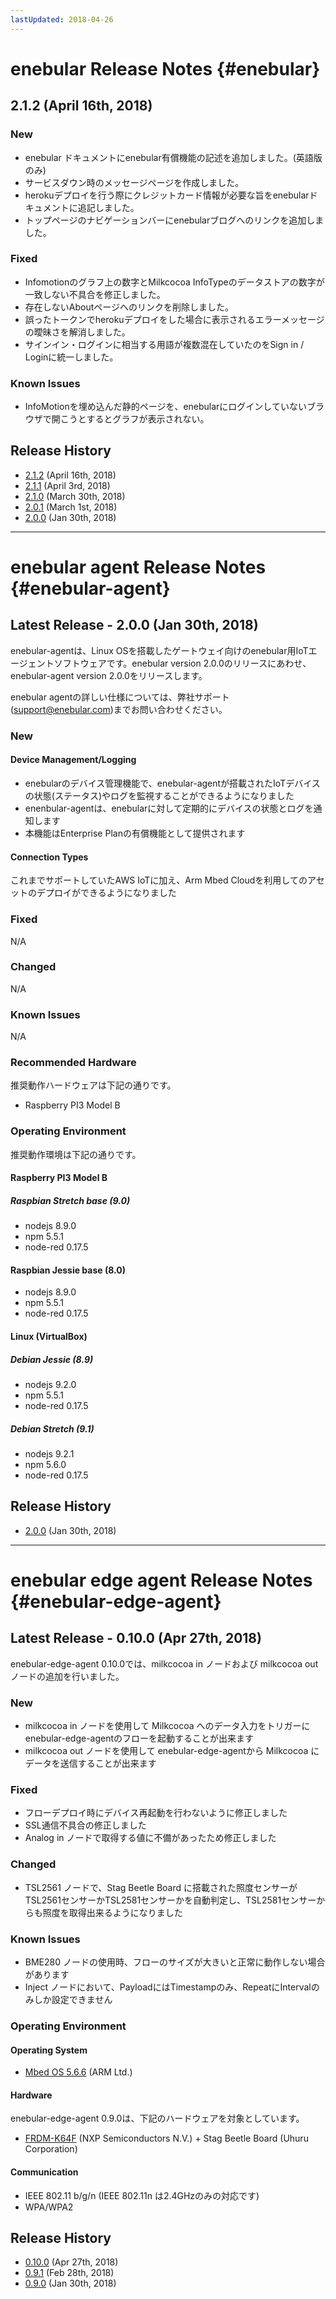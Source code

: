 ```yaml
---
lastUpdated: 2018-04-26
---
```


# enebular Release Notes {#enebular}

## 2.1.2 (April 16th, 2018)

### New

- enebular ドキュメントにenebular有償機能の記述を追加しました。(英語版のみ)
- サービスダウン時のメッセージページを作成しました。
- herokuデプロイを行う際にクレジットカード情報が必要な旨をenebularドキュメントに追記しました。
- トップページのナビゲーションバーにenebularブログへのリンクを追加しました。

### Fixed

- Infomotionのグラフ上の数字とMilkcocoa InfoTypeのデータストアの数字が一致しない不具合を修正しました。
- 存在しないAboutページへのリンクを削除しました。
- 誤ったトークンでherokuデプロイをした場合に表示されるエラーメッセージの曖昧さを解消しました。
- サインイン・ログインに相当する用語が複数混在していたのをSign in / Loginに統一しました。

### Known Issues

- InfoMotionを埋め込んだ静的ページを、enebularにログインしていないブラウザで開こうとするとグラフが表示されない。

## Release History

- [2.1.2](./enebular/2.1.2.md) (April 16th, 2018)
- [2.1.1](./enebular/2.1.1.md) (April 3rd, 2018)
- [2.1.0](./enebular/2.1.0.md) (March 30th, 2018)
- [2.0.1](./enebular/2.0.1.md) (March 1st, 2018)
- [2.0.0](./enebular/2.0.0.md) (Jan 30th, 2018)

---

# enebular agent Release Notes {#enebular-agent}

## Latest Release - 2.0.0 (Jan 30th, 2018)

enebular-agentは、Linux OSを搭載したゲートウェイ向けのenebular用IoTエージェントソフトウェアです。enebular version 2.0.0のリリースにあわせ、enebular-agent version 2.0.0をリリースします。

enebular agentの詳しい仕様については、弊社サポート(support@enebular.com)までお問い合わせください。

### New

#### Device Management/Logging
* enebularのデバイス管理機能で、enebular-agentが搭載されたIoTデバイスの状態(ステータス)やログを監視することができるようになりました
* enenbular-agentは、enebularに対して定期的にデバイスの状態とログを通知します
* 本機能はEnterprise Planの有償機能として提供されます

#### Connection Types
これまでサポートしていたAWS IoTに加え、Arm Mbed Cloudを利用してのアセットのデプロイができるようになりました

### Fixed
 N/A

### Changed
 N/A

### Known Issues
 N/A

### Recommended Hardware
推奨動作ハードウェアは下記の通りです。
* Raspberry PI3 Model B

### Operating Environment
推奨動作環境は下記の通りです。

#### Raspberry PI3 Model B

##### Raspbian Stretch base (9.0)
* nodejs 8.9.0
* npm 5.5.1
* node-red 0.17.5

#### Raspbian Jessie base (8.0)
* nodejs 8.9.0
* npm 5.5.1
* node-red 0.17.5

#### Linux (VirtualBox)

##### Debian Jessie (8.9)
* nodejs 9.2.0
* npm 5.5.1
* node-red 0.17.5

##### Debian Stretch (9.1)
* nodejs 9.2.1
* npm 5.6.0
* node-red 0.17.5

## Release History

- [2.0.0](./enebular-agent/2.0.0.md) (Jan 30th, 2018)

---

# enebular edge agent Release Notes {#enebular-edge-agent}

## Latest Release - 0.10.0 (Apr 27th, 2018)

enebular-edge-agent 0.10.0では、milkcocoa in ノードおよび milkcocoa out ノードの追加を行いました。

### New

* milkcocoa in ノードを使用して Milkcocoa へのデータ入力をトリガーにenebular-edge-agentのフローを起動することが出来ます
* milkcocoa out ノードを使用して enebular-edge-agentから Milkcocoa にデータを送信することが出来ます

### Fixed
* フローデプロイ時にデバイス再起動を行わないように修正しました
* SSL通信不具合の修正しました
* Analog in ノードで取得する値に不備があったため修正しました

### Changed
* TSL2561 ノードで、Stag Beetle Board に搭載された照度センサーがTSL2561センサーかTSL2581センサーかを自動判定し、TSL2581センサーからも照度を取得出来るようになりました

### Known Issues

* BME280 ノードの使用時、フローのサイズが大きいと正常に動作しない場合があります
* Inject ノードにおいて、PayloadにはTimestampのみ、RepeatにIntervalのみしか設定できません

### Operating Environment

#### Operating System

* [Mbed OS 5.6.6](https://github.com/ARMmbed/mbed-os/tree/mbed-os-5.6.6) (ARM Ltd.)

#### Hardware

enebular-edge-agent 0.9.0は、下記のハードウェアを対象としています。

* [FRDM-K64F](https://www.nxp.com/jp/products/software-and-tools/hardware-development-tools/freedom-development-boards/freedom-development-platform-for-kinetis-k64-k63-and-k24-mcus:FRDM-K64F) (NXP Semiconductors N.V.) + Stag Beetle Board (Uhuru Corporation)

#### Communication

* IEEE 802.11 b/g/n (IEEE 802.11n は2.4GHzのみの対応です)
* WPA/WPA2

## Release History
- [0.10.0](./enebular-edge-agent/0.10.0.md) (Apr 27th, 2018)
- [0.9.1](./enebular-edge-agent/0.9.1.md) (Feb 28th, 2018)
- [0.9.0](./enebular-edge-agent/0.9.0.md) (Jan 30th, 2018)
